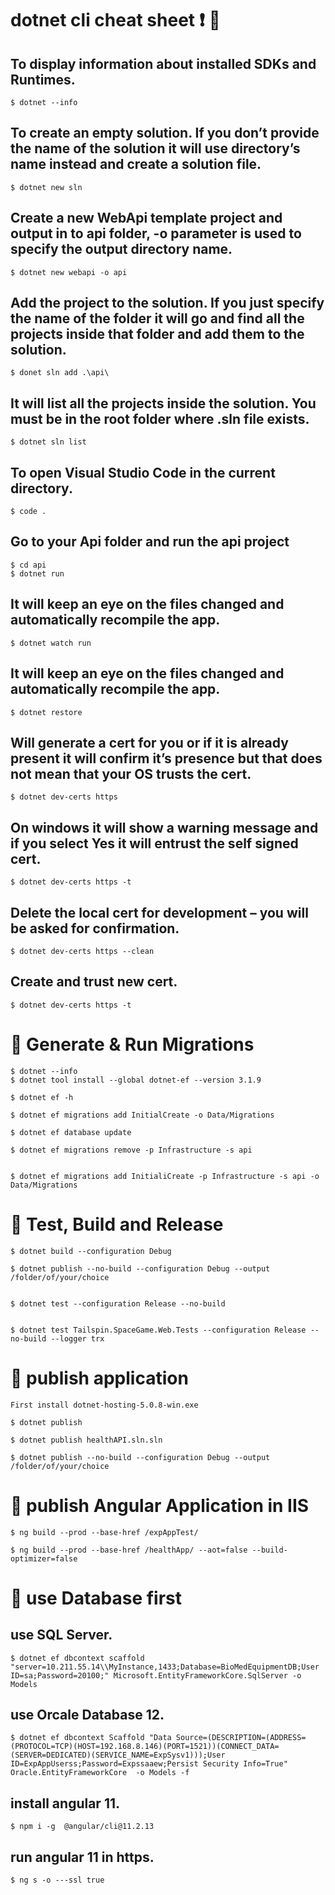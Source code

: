   # **dotnet cli cheat sheet**   :exclamation: 🚀

## To display information about installed SDKs and Runtimes.
```
$ dotnet --info
```

## To create an empty solution. If you don’t provide the name of the solution it will use directory’s name instead and create a solution file.

```
$ dotnet new sln
```

## Create a new WebApi template project and output in to api folder, -o parameter is used to specify the output directory name.

```
$ dotnet new webapi -o api

```

## Add the project to the solution. If you just specify the name of the folder it will go and find all the projects inside that folder and add them to the solution.

```
$ donet sln add .\api\

```

##  It will list all the projects inside the solution. You must be in the root folder where .sln file exists.

```
$ dotnet sln list

```

## To open Visual Studio Code in the current directory.

```
$ code .
```

## Go to your Api folder and run the api project

```
$ cd api
$ dotnet run
```

## It will keep an eye on the files changed and automatically recompile the app.

```
$ dotnet watch run
```


## It will keep an eye on the files changed and automatically recompile the app.

```
$ dotnet restore
```

## Will generate a cert for you or if it is already present it will confirm it’s presence but that does not mean that your OS trusts the cert.

```
$ dotnet dev-certs https
```


## On windows it will show a warning message and if you select Yes it will entrust the self signed cert.

```
$ dotnet dev-certs https -t
```

## Delete the local cert for development – you will be asked for confirmation.

```
$ dotnet dev-certs https --clean
```


## Create and trust new cert.

```
$ dotnet dev-certs https -t

```
#  🚦  Generate & Run Migrations

```
$ dotnet --info
$ dotnet tool install --global dotnet-ef --version 3.1.9

$ dotnet ef -h

$ dotnet ef migrations add InitialCreate -o Data/Migrations

$ dotnet ef database update

$ dotnet ef migrations remove -p Infrastructure -s api


$ dotnet ef migrations add InitialiCreate -p Infrastructure -s api -o Data/Migrations

```

#  🚦  Test, Build and Release

```
$ dotnet build --configuration Debug

$ dotnet publish --no-build --configuration Debug --output /folder/of/your/choice


$ dotnet test --configuration Release --no-build


$ dotnet test Tailspin.SpaceGame.Web.Tests --configuration Release --no-build --logger trx

```


#  🚦  publish application

```
First install dotnet-hosting-5.0.8-win.exe

$ dotnet publish

$ dotnet publish healthAPI.sln.sln

$ dotnet publish --no-build --configuration Debug --output /folder/of/your/choice

```

#  🚦  publish Angular Application in IIS

```
$ ng build --prod --base-href /expAppTest/

$ ng build --prod --base-href /healthApp/ --aot=false --build-optimizer=false

```

#  🚦  use Database first

## use SQL Server.

```
$ dotnet ef dbcontext scaffold "server=10.211.55.14\\MyInstance,1433;Database=BioMedEquipmentDB;User ID=sa;Password=20100;" Microsoft.EntityFrameworkCore.SqlServer -o Models

```

## use Orcale Database 12.

```
$ dotnet ef dbcontext Scaffold "Data Source=(DESCRIPTION=(ADDRESS=(PROTOCOL=TCP)(HOST=192.168.8.146)(PORT=1521))(CONNECT_DATA=(SERVER=DEDICATED)(SERVICE_NAME=ExpSysv1)));User ID=ExpAppUserss;Password=Expssaaew;Persist Security Info=True" Oracle.EntityFrameworkCore  -o Models -f
```



## install angular 11.

```
$ npm i -g  @angular/cli@11.2.13

```

## run angular 11 in https.

```
$ ng s -o ---ssl true

```

